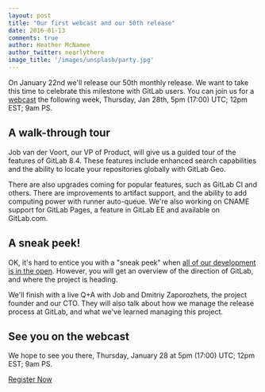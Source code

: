 ```yaml
---
layout: post
title: "Our first webcast and our 50th release"
date: 2016-01-13
comments: true
author: Heather McNamee
author_twitter: nearlythere
image_title: '/images/unsplash/party.jpg'
---
```


On January 22nd we'll release our 50th monthly release. We want to take this time to celebrate this milestone with GitLab users. You can join us for a [webcast](http://page.gitlab.com/Jan282016Webcast.html) the following week, Thursday, Jan 28th, 5pm (17:00) UTC; 12pm EST; 9am PS.

<!-- more -->


## A walk-through tour

Job van der Voort, our VP of Product, will give us a guided tour of the features of GitLab 8.4. These features include enhanced search capabilities and the ability to locate your repositories globally with GitLab Geo.

There are also upgrades coming for popular features, such as GitLab CI and others. There are  improvements to artifact support, and the ability to add computing power with runner auto-queue. We're also working on CNAME support
for GitLab Pages, a feature in GitLab EE and available on GitLab.com.

## A sneak peek!

OK, it's hard to entice you with a "sneak peek" when [all of our development is in the open](https://about.gitlab.com/2016/01/05/future-direction-gitlab/).
However, you will get an overview of the direction of GitLab, and where the project is heading.

We'll finish with a live Q+A with Job and Dmitriy Zaporozhets, the project founder and our CTO. They will also talk about how we manage the release process at GitLab, and what we've learned managing this project.


## See you on the webcast

We hope to see you there, Thursday, January 28 at 5pm (17:00) UTC; 12pm EST; 9am PS.

<a class="btn btn-primary" href="http://page.gitlab.com/Jan282016Webcast.html" role="button">Register Now</a>
